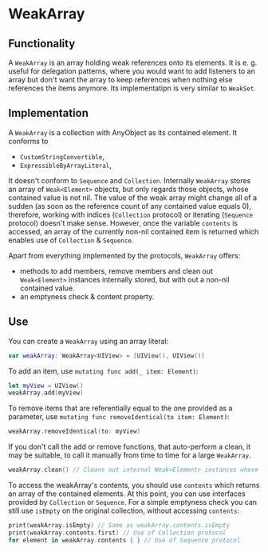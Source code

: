 # WeakArray

## Functionality

A `WeakArray` is an array holding weak references onto its elements. It is e. g. useful for delegation patterns, where you would want to add listeners to an array but don't want the array to keep references when nothing else references the items anymore. Its implementatipn is very similar to `WeakSet`.

## Implementation

A `WeakArray` is a collection with AnyObject as its contained element. It conforms to
- `CustomStringConvertible`,
- `ExpressibleByArrayLiteral`,

It doesn't conform to `Sequence` and `Collection`. Internally `WeakArray` stores an array of `Weak<Element>` objects, but only regards those objects, whose contained value is not nil. The value of the weak array might change all of a sudden (as soon as the reference count of any contained value equals 0), therefore, working with indices (`Collection` protocol) or iterating (`Sequence` protocol) doesn't make sense. However, once the variable `contents` is accessed, an array of the currently non-nil contained item is returned which enables use of `Collection` & `Sequence`.

Apart from everything implemented by the protocols, `WeakArray` offers:
- methods to add members, remove members and clean out `Weak<Element>` instances internally stored, but with out a non-nil contained value.
- an emptyness check & content property.

## Use

You can create a `WeakArray` using an array literal:

```swift
var weakArray: WeakArray<UIView> = [UIView(), UIView()]
```

To add an item, use `mutating func add(_ item: Element)`:

```swift
let myView = UIView()
weakArray.add(myView)
```

To remove items that are referentially equal to the one provided as a parameter, use `mutating func removeIdentical(to item: Element)`:

```swift
weakArray.removeIdentical(to: myView)
```

If you don't call the add or remove functions, that auto-perform a clean, it may be suitable, to call it manually from time to time for a large `WeakArray`.

```swift
weakArray.clean() // Cleans out internal Weak<Element> instances whose contained value is nil
```

To access the weakArray's contents, you should use `contents` which returns an array of the contained elements. At this point, you can use interfaces provided by `Collection` or `Sequence`. For a simple emptyness check you can still use `isEmpty` on the original collection, without accessing `contents`:

```swift
print(weakArray.isEmpty) // Same as weakArray.contents.isEmpty
print(weakArray.contents.first) // Use of Collection protocol
for element in weakArray.contents { } // Use of Sequence protocol
```
